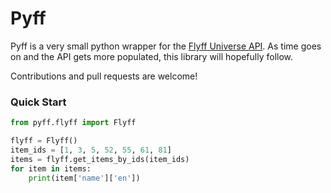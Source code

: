 # Pyff

Pyff is a very small python wrapper for the [Flyff Universe API](https://api.flyff.com/).
As time goes on and the API gets more populated, this library will hopefully follow. 

Contributions and pull requests are welcome!
### Quick Start

```python
from pyff.flyff import Flyff

flyff = Flyff()
item_ids = [1, 3, 5, 52, 55, 61, 81]
items = flyff.get_items_by_ids(item_ids)
for item in items:
    print(item['name']['en'])
```